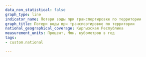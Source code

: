 ```yaml
---
data_non_statistical: false
graph_type: line
indicator_name: Потери воды при транспортировке по территории
graph_title: Потери воды при транспортировке по территории
national_geographical_coverage: Кыргызская Республика
measurement_units: Процент, Млн. кубометров в год
tags:
- custom.national

---
```

